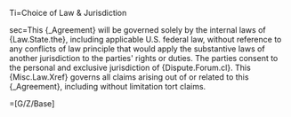 Ti=Choice of Law & Jurisdiction

sec=This {_Agreement} will be governed solely by the internal laws of {Law.State.the}, including applicable U.S. federal law, without reference to any conflicts of law principle that would apply the substantive laws of another jurisdiction to the parties' rights or duties. The parties consent to the personal and exclusive jurisdiction of {Dispute.Forum.cl}. This {Misc.Law.Xref} governs all claims arising out of or related to this {_Agreement}, including without limitation tort claims.

=[G/Z/Base]